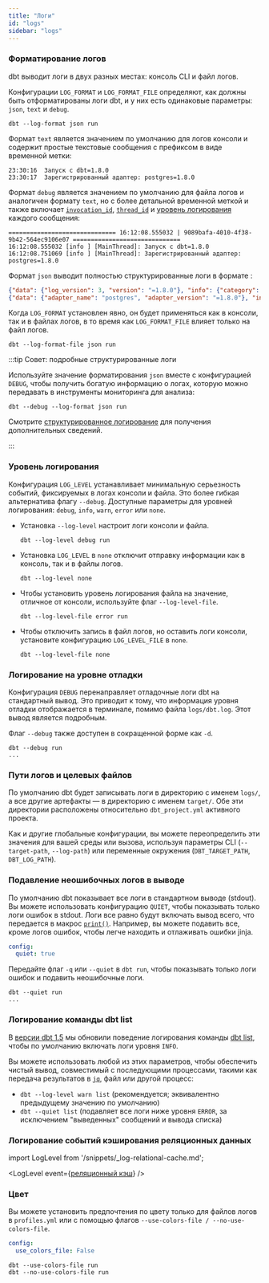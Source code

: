 ```yaml
---
title: "Логи"
id: "logs"
sidebar: "logs"
---
```


### Форматирование логов

dbt выводит логи в двух разных местах: консоль CLI и файл логов.

Конфигурации `LOG_FORMAT` и `LOG_FORMAT_FILE` определяют, как должны быть отформатированы логи dbt, и у них есть одинаковые параметры: `json`, `text` и `debug`.

<File name='Использование'>

```text
dbt --log-format json run
```

</File>

Формат `text` является значением по умолчанию для логов консоли и содержит простые текстовые сообщения с префиксом в виде временной метки:

```
23:30:16  Запуск с dbt=1.8.0
23:30:17  Зарегистрированный адаптер: postgres=1.8.0
```

Формат `debug` является значением по умолчанию для файла логов и аналогичен формату `text`, но с более детальной временной меткой и также включает [`invocation_id`](/reference/dbt-jinja-functions/invocation_id), [`thread_id`](/reference/dbt-jinja-functions/thread_id) и [уровень логирования](/reference/global-configs/logs#log-level) каждого сообщения:

```
============================== 16:12:08.555032 | 9089bafa-4010-4f38-9b42-564ec9106e07 ==============================
16:12:08.555032 [info ] [MainThread]: Запуск с dbt=1.8.0
16:12:08.751069 [info ] [MainThread]: Зарегистрированный адаптер: postgres=1.8.0
```

Формат `json` выводит полностью структурированные логи в формате <Term id="json" />:

```json
{"data": {"log_version": 3, "version": "=1.8.0"}, "info": {"category": "", "code": "A001", "extra": {}, "invocation_id": "82131fa0-d2b4-4a77-9436-019834e22746", "level": "info", "msg": "Запуск с dbt=1.8.0", "name": "MainReportVersion", "pid": 7875, "thread": "MainThread", "ts": "2024-05-29T23:32:54.993336Z"}}
{"data": {"adapter_name": "postgres", "adapter_version": "=1.8.0"}, "info": {"category": "", "code": "E034", "extra": {}, "invocation_id": "82131fa0-d2b4-4a77-9436-019834e22746", "level": "info", "msg": "Зарегистрированный адаптер: postgres=1.8.0", "name": "AdapterRegistered", "pid": 7875, "thread": "MainThread", "ts": "2024-05-29T23:32:56.437986Z"}}
```

Когда `LOG_FORMAT` установлен явно, он будет применяться как в консоли, так и в файлах логов, в то время как `LOG_FORMAT_FILE` влияет только на файл логов.

<File name='Использование'>

```text
dbt --log-format-file json run
```

</File>

:::tip Совет: подробные структурированные логи

Используйте значение форматирования `json` вместе с конфигурацией `DEBUG`, чтобы получить богатую информацию о логах, которую можно передавать в инструменты мониторинга для анализа:

```text
dbt --debug --log-format json run
```

Смотрите [структурированное логирование](/reference/events-logging#structured-logging) для получения дополнительных сведений.

:::

### Уровень логирования

Конфигурация `LOG_LEVEL` устанавливает минимальную серьезность событий, фиксируемых в логах консоли и файла. Это более гибкая альтернатива флагу `--debug`. Доступные параметры для уровней логирования: `debug`, `info`, `warn`, `error` или `none`.

- Установка `--log-level` настроит логи консоли и файла. 

  ```text
  dbt --log-level debug run
  ```

- Установка `LOG_LEVEL` в `none` отключит отправку информации как в консоль, так и в файлы логов. 
  
  ```text
  dbt --log-level none
  ```

- Чтобы установить уровень логирования файла на значение, отличное от консоли, используйте флаг `--log-level-file`. 

  ```text
  dbt --log-level-file error run
  ```

- Чтобы отключить запись в файл логов, но оставить логи консоли, установите конфигурацию `LOG_LEVEL_FILE` в `none`.
  ```text
  dbt --log-level-file none
  ```

### Логирование на уровне отладки

Конфигурация `DEBUG` перенаправляет отладочные логи dbt на стандартный вывод. Это приводит к тому, что информация уровня отладки отображается в терминале, помимо файла `logs/dbt.log`. Этот вывод является подробным.

Флаг `--debug` также доступен в сокращенной форме как `-d`.

<File name='Использование'>

```text
dbt --debug run
...

```

</File>  

### Пути логов и целевых файлов

По умолчанию dbt будет записывать логи в директорию с именем `logs/`, а все другие артефакты — в директорию с именем `target/`. Обе эти директории расположены относительно `dbt_project.yml` активного проекта.

Как и другие глобальные конфигурации, вы можете переопределить эти значения для вашей среды или вызова, используя параметры CLI (`--target-path`, `--log-path`) или переменные окружения (`DBT_TARGET_PATH`, `DBT_LOG_PATH`).

### Подавление неошибочных логов в выводе

По умолчанию dbt показывает все логи в стандартном выводе (stdout). Вы можете использовать конфигурацию `QUIET`, чтобы показывать только логи ошибок в stdout. Логи все равно будут включать вывод всего, что передается в макрос [`print()`](/reference/dbt-jinja-functions/print). Например, вы можете подавить все, кроме логов ошибок, чтобы легче находить и отлаживать ошибки jinja.

<File name='profiles.yml'>

```yaml
config:
  quiet: true
```

</File>

Передайте флаг `-q` или `--quiet` в `dbt run`, чтобы показывать только логи ошибок и подавить неошибочные логи.

```text
dbt --quiet run
...
```

### Логирование команды dbt list

В [версии dbt 1.5](/docs/dbt-versions/core-upgrade/upgrading-to-v1.5#behavior-changes) мы обновили поведение логирования команды [dbt list](/reference/commands/list), чтобы по умолчанию включать логи уровня `INFO`.


Вы можете использовать любой из этих параметров, чтобы обеспечить чистый вывод, совместимый с последующими процессами, такими как передача результатов в [`jq`](https://jqlang.github.io/jq/manual/), файл или другой процесс:

- `dbt --log-level warn list` (рекомендуется; эквивалентно предыдущему значению по умолчанию)
- `dbt --quiet list` (подавляет все логи ниже уровня `ERROR`, за исключением "выведенных" сообщений и вывода списка)


### Логирование событий кэширования реляционных данных

import LogLevel from '/snippets/_log-relational-cache.md';

<LogLevel
event={<a href="https://docs.getdbt.com/reference/global-configs/cache">реляционный кэш</a>}
/>

### Цвет

Вы можете установить предпочтения по цвету только для файлов логов в `profiles.yml` или с помощью флагов `--use-colors-file / --no-use-colors-file`.

<File name='profiles.yml'>

```yaml
config:
  use_colors_file: False
```

</File>

```text
dbt --use-colors-file run
dbt --no-use-colors-file run
```